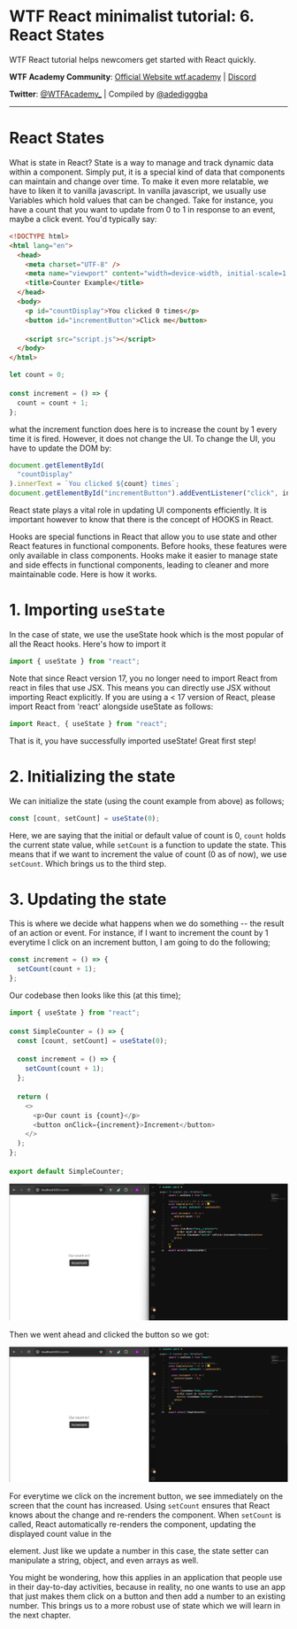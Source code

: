 # WTF React minimalist tutorial: 6. React States

WTF React tutorial helps newcomers get started with React quickly.

**WTF Academy Community**: [Official Website wtf.academy](https://wtf.academy) | [Discord](https://discord.gg/5akcruXrsk)

**Twitter**: [@WTFAcademy\_](https://twitter.com/WTFAcademy_) | Compiled by [@adedigggba](https://twitter.com/adedigggba)

---

# React States

What is state in React? State is a way to manage and track dynamic data within a component. Simply put, it is a special kind of data that components can maintain and change over time. To make it even more relatable, we have to liken it to vanilla javascript. In vanilla javascript, we usually use Variables which hold values that can be changed.
Take for instance, you have a count that you want to update from 0 to 1 in response to an event, maybe a click event. You'd typically say:

```html
<!DOCTYPE html>
<html lang="en">
  <head>
    <meta charset="UTF-8" />
    <meta name="viewport" content="width=device-width, initial-scale=1.0" />
    <title>Counter Example</title>
  </head>
  <body>
    <p id="countDisplay">You clicked 0 times</p>
    <button id="incrementButton">Click me</button>

    <script src="script.js"></script>
  </body>
</html>
```

```javascript
let count = 0;

const increment = () => {
  count = count + 1;
};
```

what the increment function does here is to increase the count by 1 every time it is fired. However, it does not change the UI. To change the UI, you have to update the DOM by:

```javascript
document.getElementById(
  "countDisplay"
).innerText = `You clicked ${count} times`;
document.getElementById("incrementButton").addEventListener("click", increment);
```

React state plays a vital role in updating UI components efficiently. It is important however to know that there is the concept of HOOKS in React.

Hooks are special functions in React that allow you to use state and other React features in functional components. Before hooks, these features were only available in class components. Hooks make it easier to manage state and side effects in functional components, leading to cleaner and more maintainable code.
Here is how it works.

# 1. Importing `useState`

In the case of state, we use the useState hook which is the most popular of all the React hooks. Here's how to import it

```javascript
import { useState } from "react";
```

Note that since React version 17, you no longer need to import React from react in files that use JSX. This means you can directly use JSX without importing React explicitly. If you are using a < 17 version of React, please import React from 'react' alongside useState as follows:

```javascript
import React, { useState } from "react";
```

That is it, you have successfully imported useState! Great first step!

# 2. Initializing the state

We can initialize the state (using the count example from above) as follows;

```javascript
const [count, setCount] = useState(0);
```

Here, we are saying that the initial or default value of count is 0, `count` holds the current state value, while `setCount` is a function to update the state. This means that if we want to increment the value of count (0 as of now), we use `setCount`. Which brings us to the third step.

# 3. Updating the state

This is where we decide what happens when we do something -- the result of an action or event. For instance, if I want to increment the count by 1 everytime I click on an increment button, I am going to do the following;

```javascript
const increment = () => {
  setCount(count + 1);
};
```

Our codebase then looks like this (at this time);

```javascript
import { useState } from "react";

const SimpleCounter = () => {
  const [count, setCount] = useState(0);

  const increment = () => {
    setCount(count + 1);
  };

  return (
    <>
      <p>Our count is {count}</p>
      <button onClick={increment}>Increment</button>
    </>
  );
};

export default SimpleCounter;
```

![6-1](./img/6-1.png)

Then we went ahead and clicked the button so we got:

![6-2](./img/6-2.png)

For everytime we click on the increment button, we see immediately on the screen that the count has increased. Using `setCount` ensures that React knows about the change and re-renders the component. When `setCount` is called, React automatically re-renders the component, updating the displayed count value in the <p> element.
Just like we update a number in this case, the state setter can manipulate a string, object, and even arrays as well.

You might be wondering, how this applies in an application that people use in their day-to-day activities, because in reality, no one wants to use an app that just makes them click on a button and then add a number to an existing number. This brings us to a more robust use of state which we will learn in the next chapter.
